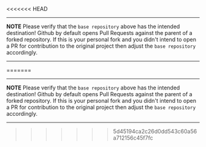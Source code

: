 <<<<<<< HEAD
***************************************************************************
**NOTE**
Please verify that the `base repository` above has the intended destination!
Github by default opens Pull Requests against the parent of a forked repository.
If this is your personal fork and you didn't intend to open a PR for contribution
to the original project then adjust the `base repository` accordingly.
**************************************************************************

=======
***************************************************************************
**NOTE**
Please verify that the `base repository` above has the intended destination!
Github by default opens Pull Requests against the parent of a forked repository.
If this is your personal fork and you didn't intend to open a PR for contribution
to the original project then adjust the `base repository` accordingly.
**************************************************************************

>>>>>>> 5d45194ca2c26d0dd543c60a56a712156c45f7fc
